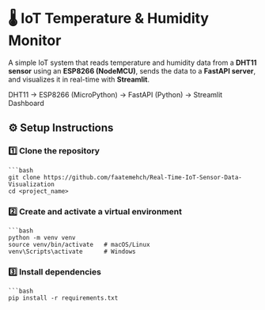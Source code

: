 # 🌡️ IoT Temperature & Humidity Monitor

A simple IoT system that reads temperature and humidity data from a **DHT11 sensor** using an **ESP8266 (NodeMCU)**, sends the data to a **FastAPI server**, and visualizes it in real-time with **Streamlit**.

DHT11 → ESP8266 (MicroPython) → FastAPI (Python) → Streamlit Dashboard

## ⚙️ Setup Instructions

### 1️⃣ Clone the repository
    ```bash
    git clone https://github.com/faatemehch/Real-Time-IoT-Sensor-Data-Visualization
    cd <project_name>

### 2️⃣ Create and activate a virtual environment
    ```bash
    python -m venv venv
    source venv/bin/activate   # macOS/Linux
    venv\Scripts\activate      # Windows

### 3️⃣ Install dependencies
    ```bash
    pip install -r requirements.txt
